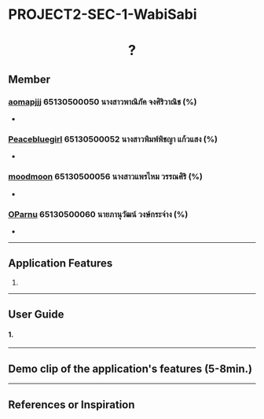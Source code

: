 # PROJECT2-SEC-1-WabiSabi

<h1 align="center">?</h1>

## Member

### [aomapjjj](https://github.com/aomapjjj) 65130500050 นางสาวพาณิภัค จงศิริวาณิช (%)
  - 

### [Peacebluegirl](https://github.com/Peacebluegirl) 65130500052 นางสาวพิมพ์พิชญา แก้วแสง (%)
  - 

### [moodmoon](https://github.com/moodmoon) 65130500056 นางสาวแพรไหม วรรณศิริ (%)
  -   

### [OParnu](https://github.com/OParnu) 65130500060 นายภานุวัฒน์ วงษ์กระจ่าง (%)
  - 

---

## Application Features

1. 

---

## User Guide
#### 1. 

---

## Demo clip of the application's features (5-8min.)
[]()

---

## References or Inspiration



